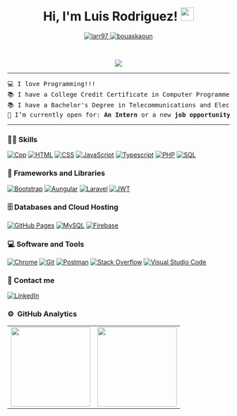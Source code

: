 <h1 align="center">
Hi, I'm Luis Rodriguez!
	<a href="https://github.com/larr97" target="_self">
		<img src="https://media.giphy.com/media/hvRJCLFzcasrR4ia7z/giphy.gif" width="30">
	</a>

</h1>
<p align="center">
	<a href="https://github.com/larr97">
		<img src="https://komarev.com/ghpvc/?username=larr97&label=Profile%20views&color=0e75b6&style=flat" alt="larr97" />
	</a>
	<a href="https://github.com/larr97">
		<img src="https://img.shields.io/github/followers/alejandro99apple?label=Followers" alt="bouaskaoun" />
	</a>
</p>
<br/>
<p align="center">
	<a href="https://github.com/larr97">
		<img src="https://readme-typing-svg.herokuapp.com?lines=Computer+Programmer;Telecommunications+and+Electronics+Engineer;Always%20learning%20new%20things&center=true&width=800&height=45">
	</a>

</p>
<hr>
<pre>
💻 I love Programming!!!
📚 I have a College Credit Certificate in Computer Programmer – Mobile Applications Development from Miami Dade College.
📚 I have a Bachelor's Degree in Telecommunications and Electronics Engineering from University of Oriente.
🤔 I’m currently open for: <b>An Intern</b> or a new <b>job opportunity</b>, this is <a href="https://drive.google.com/file/d/13S47Z9Jns5eWPZME6VhcEcwtbkVL2UK9/view?usp=drive_link" target="_blank">MY RESUME.</a>
</pre>
<hr>

### 👨‍💻 Skills

<p>
    <a href="#"><img alt="Cpp" src="https://img.shields.io/badge/-C++-007ACC?style=flat-square&logo=cplusplus&logoColor=white"></a>
    <a href="#"><img alt="HTML" src="https://img.shields.io/badge/HTML%20-%23E34F26.svg?logo=html5&logoColor=white"></a>
    <a href="#"><img alt="CSS" src="https://img.shields.io/badge/CSS%20-%231572B6.svg?logo=css3&logoColor=white"></a>
    <a href="#"><img alt="JavaScript" src="https://img.shields.io/badge/JavaScript%20-%23F7DF1E.svg?logo=javascript&logoColor=black"></a>
    <a href=""><img alt="Typescript" src="https://img.shields.io/badge/-TypeScript-white?logo=typescript"></a>
    <a href="#"><img alt="PHP" src="https://img.shields.io/badge/PHP-%23777BB4.svg?logo=php&logoColor=white"></a>
    <a href="#"><img alt="SQL" src="https://img.shields.io/badge/SQL%20-%23025E8C.svg?logo=amazon-dynamodb&logoColor=white"></a>
   
<p>

### 🧰 Frameworks and Libraries
<p>
    <a href="#"><img alt="Bootstrap" src="https://img.shields.io/badge/Bootstrap-563D7C?logo=bootstrap&logoColor=white"></a>
    <a href="#"><img alt="Aungular" src="https://img.shields.io/badge/angular-%23DD0031.svg?logo=angular&logoColor=white"></a>
    <a href="#"><img alt="Laravel" src="https://img.shields.io/badge/laravel-%23FF2D20.svg?logo=laravel&logoColor=white"></a>
    <a href="#"><img alt="JWT" src="https://img.shields.io/badge/JWT-black?logo=JSON%20web%20tokens"></a>

</p>

### 🗄️ Databases and Cloud Hosting

<p>
    <a href="#"><img alt="GitHub Pages" src="https://img.shields.io/badge/GitHub%20Pages-%23327FC7.svg?logo=github&logoColor=white"></a>
    <a href="#"><img alt="MySQL" src="https://img.shields.io/badge/MySQL-00000F?logo=mysql&logoColor=white"></a>
    <a href="#"><img alt="Firebase" src ="https://img.shields.io/badge/Firebase-%23316192.svg?logo=firebase&logoColor=white"></a>
</p>

### 💻 Software and Tools

<p>
    <a href="#"><img alt="Chrome" src="https://img.shields.io/badge/Chrome-3DDC84?logo=google-chrome&logoColor=white"></a>
    <a href="#"><img alt="Git" src="https://img.shields.io/badge/Git%20-%23F05033.svg?logo=git&logoColor=white"></a>
    <a href="#"><img alt="Postman" src="https://img.shields.io/badge/Postman-FF6C37?logo=postman&logoColor=white"></a>
    <a href="#"><img alt="Stack Overflow" src="https://img.shields.io/badge/-Stack%20Overflow-FE7A16?logo=stack-overflow&logoColor=white"></a>
    <a href="#"><img alt="Visual Studio Code" src="https://img.shields.io/badge/Visual%20Studio%20Code-0078d7.svg?logo=visual-studio-code&logoColor=white"></a>
</p>

### 👋 Contact me

<p>
    <a href="https://www.linkedin.com/in/luisrr97"><img alt="LinkedIn" src="https://img.shields.io/badge/LinkedIn-0077B5?style=flat-square&logo=linkedin&logoColor=white"></a>
</p>

### ⚙️ &nbsp;GitHub Analytics
<p align="center">
<table>
<tr>
<td>
<a href="https://github.com/larr97">
<img height="180em" src="https://github-readme-stats-eight-theta.vercel.app/api?username=larr97&show_icons=true&theme=algolia&include_all_commits=true&count_private=true"/>
</td> 
<td>
<img height="180em" src="https://github-readme-stats-eight-theta.vercel.app/api/top-langs/?username=larr97&layout=compact&langs_count=8&theme=algolia"/></a>
</td>
</tr>
</table>
</p>

